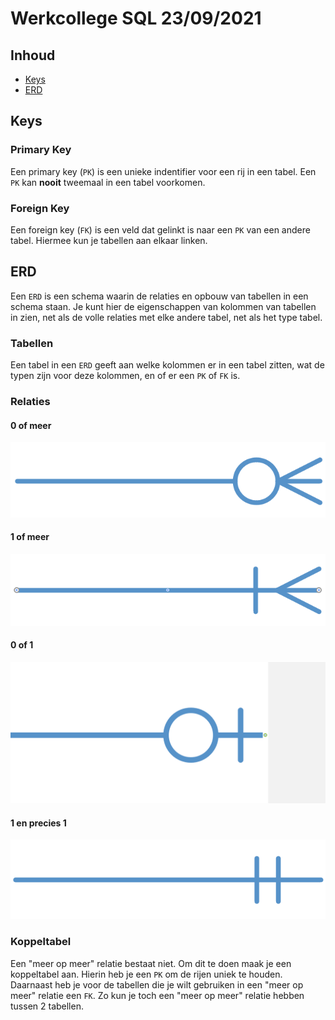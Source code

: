 # Werkcollege SQL 23/09/2021

## Inhoud

- [Keys](#Keys)
- [ERD](#ERD)

## Keys

### Primary Key

Een primary key (`PK`) is een unieke indentifier voor een rij in een tabel. Een `PK` kan **nooit** tweemaal in een tabel voorkomen.

### Foreign Key

Een foreign key (`FK`) is een veld dat gelinkt is naar een `PK` van een andere tabel. Hiermee kun je tabellen aan elkaar linken.

## ERD

Een `ERD` is een schema waarin de relaties en opbouw van tabellen in een schema staan. Je kunt hier de eigenschappen van kolommen van tabellen in zien, net als de volle relaties met elke andere tabel, net als het type tabel.

### Tabellen

Een tabel in een `ERD` geeft aan welke kolommen er in een tabel zitten, wat de typen zijn voor deze kolommen, en of er een `PK` of `FK` is.

### Relaties

#### 0 of meer

![0-more](../../assets/to-sort/Pasted%20image%2020211007133401.png)

#### 1 of meer

[](<![1-of-meer](../../assets/sql/2021-09-23/1-or-many.png)>)![](../../assets/to-sort/Pasted%20image%2020211007133429.png)

#### 0 of 1

![0-1](../../assets/sql/2021-09-23/0-or-1.png)

#### 1 en precies 1

![1-1](../../assets/to-sort/Pasted%20image%2020211007133313.png)

### Koppeltabel

Een "meer op meer" relatie bestaat niet. Om dit te doen maak je een koppeltabel aan. Hierin heb je een `PK` om de rijen uniek te houden. Daarnaast heb je voor de tabellen die je wilt gebruiken in een "meer op meer" relatie een `FK`. Zo kun je toch een "meer op meer" relatie hebben tussen 2 tabellen.
